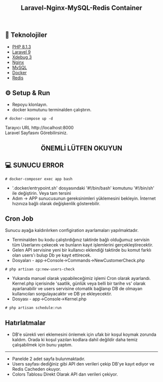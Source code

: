 <h2 align="center">
  Laravel-Nginx-MySQL-Redis Container
</h2>
<br>

## 🚀 Teknolojiler

- [PHP 8.1.3](https://php.net)
- [Laravel 9](https://php.net)
- [Xdebug 3](https://xdebug.org/)
- [Nginx](https://nginx.com/)
- [MySQL](https://mysql.com)
- [Docker](https://docker.com)
- [Redis](https://redis.io/)

## ⚙️ Setup & Run
- Repoyu klonlayın.
- docker komutunu terminalden çalıştırın.
```
# docker-compose up -d
```  
Tarayıcı URL http://localhost:8000  
Laravel Sayfasını Görebilirsiniz.

<h2 align="center">
  ÖNEMLİ LÜTFEN OKUYUN
</h2>

## 💻 SUNUCU ERROR
```
# docker-composer exec app bash
```
- '.docker/entrypoint.sh' dosyasındaki '#!/bin/bash' komutunu '#!/bin/sh' ile değiştirin.  Veya tam tersini
- Adım -> APP sunucusunun gereksinimleri yüklemesini bekleyin. İnternet hızınıza bağlı olarak değişkenlik gösterebilir.


## Cron Job  
Sunucu ayağa kaldırılırken configiration ayarlamaları yapılmaktadır.

- Terminalden bu kodu çalıştırdığınız taktirde bağlı olduğumuz servisin tüm Userlarını çekecek ve bunların kayıt işlemlerini
gerçekleştirecektir.
- Gelen API servisine yeni bir kullanıcı eklendiği taktirde bu komut farklı olan users'ı bulup Db ye kayıt ettirecek.
- Dosyaları - app->Console->Commands->NewCustomerCheck.php
```
# php artisan cp:new-users-check
```  

- Yukarıda manuel olarak yapabileceğimiz işlemi Cron olarak ayarlandı. Kernel.php içerisinde 'saatlik, günlük veya belli bir tarihe vs'
olarak ayarlanabilir ve users servisine otomatik bağlanıp DB de olmayan kullanıcıları sorgulayacaktır ve DB ye ekleyecektir.
- Dosyası - app->Console->Kernel.php
```
# php artisan schedule:run
```  

## Hatırlatmalar 
- DB'e  sürekli veri eklemesini önlemek için ufak bir koşul koymak zorunda kaldım. Orada ki koşul yazılan kodlara dahil değildir
daha temiz çalışabilmek için bunu yaptım.

-------

- Panelde 2 adet sayfa bulunmaktadır.
- Users sayfası dediğiniz gibi API den verileri çekip DB'ye kayıt ediyor ve Redis Cacheden okuyor.
- Colors Tablosu Direkt Olarak API dan verileri çekiyor.

